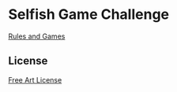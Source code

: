 # Selfish Game Challenge

[Rules and Games](http://lisezmoi.org/selfishgame)

## License

[Free Art License](http://artlibre.org/licence/lal/en)
